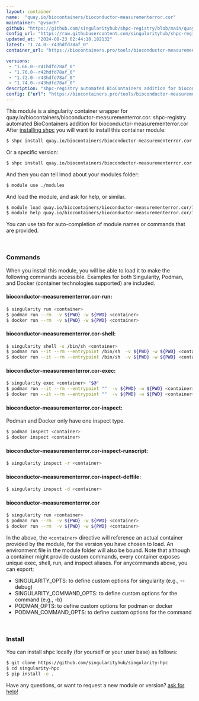 ```yaml
---
layout: container
name:  "quay.io/biocontainers/bioconductor-measurementerror.cor"
maintainer: "@vsoch"
github: "https://github.com/singularityhub/shpc-registry/blob/main/quay.io/biocontainers/bioconductor-measurementerror.cor/container.yaml"
config_url: "https://raw.githubusercontent.com/singularityhub/shpc-registry/main/quay.io/biocontainers/bioconductor-measurementerror.cor/container.yaml"
updated_at: "2024-08-23 02:44:18.182132"
latest: "1.74.0--r43hdfd78af_0"
container_url: "https://biocontainers.pro/tools/bioconductor-measurementerror.cor"

versions:
 - "1.66.0--r41hdfd78af_0"
 - "1.70.0--r42hdfd78af_0"
 - "1.72.0--r43hdfd78af_0"
 - "1.74.0--r43hdfd78af_0"
description: "shpc-registry automated BioContainers addition for bioconductor-measurementerror.cor"
config: {"url": "https://biocontainers.pro/tools/bioconductor-measurementerror.cor", "maintainer": "@vsoch", "description": "shpc-registry automated BioContainers addition for bioconductor-measurementerror.cor", "latest": {"1.74.0--r43hdfd78af_0": "sha256:189717aeec823e6f313597e1b52d5db2d2f793423dbac9d1724861183d882283"}, "tags": {"1.66.0--r41hdfd78af_0": "sha256:e73e8cfc007d43f29c6cff440db323ab24ebebfe13067043d99bf0b5a7ec88e7", "1.70.0--r42hdfd78af_0": "sha256:7e05bd98b815c05b2d888b3e9fb6756702b7dadbe75b9989e6d1b56cb5138599", "1.72.0--r43hdfd78af_0": "sha256:f7dfcb733d91644648e3419042ad4853658451c4b0d7b889a5760ca99336ac43", "1.74.0--r43hdfd78af_0": "sha256:189717aeec823e6f313597e1b52d5db2d2f793423dbac9d1724861183d882283"}, "docker": "quay.io/biocontainers/bioconductor-measurementerror.cor"}
---
```


This module is a singularity container wrapper for quay.io/biocontainers/bioconductor-measurementerror.cor.
shpc-registry automated BioContainers addition for bioconductor-measurementerror.cor
After [installing shpc](#install) you will want to install this container module:


```bash
$ shpc install quay.io/biocontainers/bioconductor-measurementerror.cor
```

Or a specific version:

```bash
$ shpc install quay.io/biocontainers/bioconductor-measurementerror.cor:1.74.0--r43hdfd78af_0
```

And then you can tell lmod about your modules folder:

```bash
$ module use ./modules
```

And load the module, and ask for help, or similar.

```bash
$ module load quay.io/biocontainers/bioconductor-measurementerror.cor/1.74.0--r43hdfd78af_0
$ module help quay.io/biocontainers/bioconductor-measurementerror.cor/1.74.0--r43hdfd78af_0
```

You can use tab for auto-completion of module names or commands that are provided.

<br>

### Commands

When you install this module, you will be able to load it to make the following commands accessible.
Examples for both Singularity, Podman, and Docker (container technologies supported) are included.

#### bioconductor-measurementerror.cor-run:

```bash
$ singularity run <container>
$ podman run --rm  -v ${PWD} -w ${PWD} <container>
$ docker run --rm  -v ${PWD} -w ${PWD} <container>
```

#### bioconductor-measurementerror.cor-shell:

```bash
$ singularity shell -s /bin/sh <container>
$ podman run --it --rm --entrypoint /bin/sh  -v ${PWD} -w ${PWD} <container>
$ docker run --it --rm --entrypoint /bin/sh  -v ${PWD} -w ${PWD} <container>
```

#### bioconductor-measurementerror.cor-exec:

```bash
$ singularity exec <container> "$@"
$ podman run --it --rm --entrypoint ""  -v ${PWD} -w ${PWD} <container> "$@"
$ docker run --it --rm --entrypoint ""  -v ${PWD} -w ${PWD} <container> "$@"
```

#### bioconductor-measurementerror.cor-inspect:

Podman and Docker only have one inspect type.

```bash
$ podman inspect <container>
$ docker inspect <container>
```

#### bioconductor-measurementerror.cor-inspect-runscript:

```bash
$ singularity inspect -r <container>
```

#### bioconductor-measurementerror.cor-inspect-deffile:

```bash
$ singularity inspect -d <container>
```



#### bioconductor-measurementerror.cor

```bash
$ singularity run <container>
$ podman run --rm  -v ${PWD} -w ${PWD} <container>
$ docker run --rm  -v ${PWD} -w ${PWD} <container>
```


In the above, the `<container>` directive will reference an actual container provided
by the module, for the version you have chosen to load. An environment file in the
module folder will also be bound. Note that although a container
might provide custom commands, every container exposes unique exec, shell, run, and
inspect aliases. For anycommands above, you can export:

 - SINGULARITY_OPTS: to define custom options for singularity (e.g., --debug)
 - SINGULARITY_COMMAND_OPTS: to define custom options for the command (e.g., -b)
 - PODMAN_OPTS: to define custom options for podman or docker
 - PODMAN_COMMAND_OPTS: to define custom options for the command

<br>

### Install

You can install shpc locally (for yourself or your user base) as follows:

```bash
$ git clone https://github.com/singularityhub/singularity-hpc
$ cd singularity-hpc
$ pip install -e .
```

Have any questions, or want to request a new module or version? [ask for help!](https://github.com/singularityhub/singularity-hpc/issues)